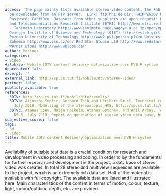 ```yaml
---
access: 'The page mainly lists available stereo-video content. The FhG-HHI data can
  be downloaded from an FTP server.  Link: ftp.hhi.de Dir: HHIMPEG3DV User: mpeg3dv
  Password: Cah#K9xu  Datasets from other suppliers are upon request: Electronics
  and Telecommunications Research Institute (ETRI) http://www.etri.re.kr/ Nagoya University
  - Tanimoto Laboratory http://www.tanimoto.nuee.nagoya-u.ac.jp/mpeg/mpeg_ftv.html
  Gwangju Institute of Science and Technology (GIST) http://vclab.gist.ac.kr/index.html
  Poznan University of Technology http://www2.put.poznan.pl/en University of West
  Bohemia http://www.zcu.cz/en/ Red Star Studio Ltd http://www.redstarstudio.co.uk/
  Werner Bloos http://www.wbloos.de/'
author: Various
categories:
- video
database: Mobile 3DTV content delivery optimization over DVB-H system
deprecated: false
excerpt: ''
external_link: http://sp.cs.tut.fi/mobile3dtv/stereo-video/
partner: false
publicly_available: true
references:
  3DTV: http://sp.cs.tut.fi/mobile3dtv/results/
  3DTVb: Aljoscha Smolic, Gerhard Tech and Heribert Brust, Technical report D2.1,
    July 2010, Modelling of the stereoscopic HVS, http://sp.cs.tut.fi/mobile3dtv/results/tech/D5.3_Mobile3DTV_v2.0.pdf
  3DTVc: Atanas Boev, Maija Poikela, Atanas Gotchev, and Anil Aksay, Technical report
    D5.3, July 2010, Report on generation of stereo video data base, http://sp.cs.tut.fi/mobile3dtv/results/tech/D2.1_Mobile3DTV_v3.0.pdf
subjective_scores: false
tags:
- 3d
- video
title: Mobile 3DTV content delivery optimization over DVB-H system
---
```


Availability of suitable test data is a crucial condition for research and development in video processing and coding. In order to lay the fundaments for further research and development in the project, a data base of stereo video was created. In total 28 stereo and multiview sequences are available to the project, which is an extremely rich data set. Half of the material is available with full copyright. The available data are listed and illustrated here. Main characteristics of the content in terms of motion, colour, texture, light, indoor/outdoor, depth, etc. are provided.